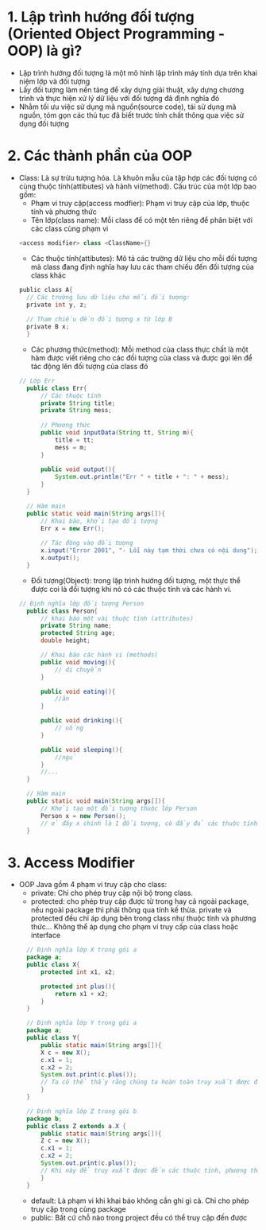 # 1. Lập trình hướng đối tượng (Oriented Object Programming - OOP) là gì?

* Lập trình hướng đối tượng là một mô hình lập trình máy tính dựa trên khai niệm lớp và đối tượng
* Lấy đối tượng làm nền tảng để xây dựng giải thuật, xây dựng chương trình và thực hiện xử lý dữ liệu với đối tượng đã định nghĩa đó
* Nhằm tối ưu việc sử dụng mã nguồn(source code), tái sử dụng mã nguồn, tóm gọn các thủ tục đã biết trước tính chất thông qua việc sử dụng đối tượng

# 2. Các thành phần của OOP
* Class: Là sự trừu tượng hóa. Là khuôn mẫu của tập hợp các đối tượng có cùng thuộc tính(attibutes) và hành vi(method). Cấu trúc của một lớp bao gồm:
  * Phạm vi truy cập(access modfier): Phạm vi truy cập của lớp, thuộc tính và phương thức
  * Tên lớp(class name): Mỗi class để có một tên riêng để phân biệt với các class cùng phạm vi
  ```java
  <access modifier> class <ClassName>{}
  ```
  * Các thuộc tính(attibutes): Mô tả các trường dữ liệu cho mỗi đối tượng mà class đang định nghĩa hay lưu các tham chiếu đến đối tượng của class khác
  ```c
  public class A{
    // Các trường lưu dữ liệu cho mỗi đối tượng:
    private int y, z;
    
    // Tham chiếu đến đối tượng x từ lớp B
    private B x;
    }
  ```
  * Các phương thức(method): Mỗi method của class thực chất là một hàm được viết riêng cho các đối tượng của class và được gọi lên để tác động lên đối tượng của class đó
  ```java
  // Lớp Err
    public class Err{
        // Các thuộc tính
        private String title;
        private String mess;
        
        // Phương thức
        public void inputData(String tt, String m){
            title = tt;
            mess = m;
        }
        
        public void output(){
            System.out.println("Err " + title + ": " + mess);
        }
    }

    // Hàm main
    public static void main(String args[]){
        // Khai báo, khởi tạo đối tượng
        Err x = new Err();
        
        // Tác động vào đối tượng
        x.input("Error 2001", "- Lỗi này tạm thời chưa có nội dung");
        x.output();
    }
  ```
  * Đối tượng(Object): trong lập trình hướng đối tượng, một thực thể được coi là đối tượng khi nó có các thuộc tính và các hành vi.
  ```java
  // Định nghĩa lớp đối tượng Person
    public class Person{
        // khai báo một vài thuộc tính (attributes)
        private String name;
        protected String age;
        double height;

        // Khai báo các hành vi (methods)
        public void moving(){
            // di chuyển
        }

        public void eating(){
            //ăn
        }

        public void drinking(){
            // uống
        }

        public void sleeping(){
            //ngủ
        }
        //...
    }

    // Hàm main
    public static void main(String args[]){
        // Khởi tạo một đối tượng thuộc lớp Person
        Person x = new Person();
        // ở đây x chính là 1 đối tượng, có đầy đủ các thuộc tính và hành vi trong lớp Person.
    }
  ```
# 3. Access Modifier
* OOP Java gồm 4 phạm vi truy cập cho class:
  * private: Chỉ cho phép truy cập nội bộ trong class.
  * protected: cho phép truy cập được từ trong hay cả ngoài package, nếu ngoài package thì phải thông qua tính kế thừa. private và protected đều chỉ áp dụng bên trong class như thuộc tính và phương thức... Không thể áp dụng cho phạm vi truy cấp của class hoặc interface
  ```java
    // Định nghĩa lớp X trong gói a
    package a;
    public class X{
        protected int x1, x2;

        protected int plus(){
            return x1 + x2;
        }
    }

    // Định nghĩa lớp Y trong gói a
    package a;
    public class Y{
        public static main(String args[]){
        X c = new X();
        c.x1 = 1;
        c.x2 = 2;
        System.out.print(c.plus());
        // Ta có thể thấy rằng chúng ta hoàn toàn truy xuất được đến các thuộc tính hay phương thức có trong X
        }
    }

    // Định nghĩa lớp Z trong gói b
    package b;
    public class Z extends a.X {
        public static main(String args[]){
        Z c = new X();
        c.x1 = 1;
        c.x2 = 2;
        System.out.print(c.plus());
        // Khi này để truy xuất được đến các thuộc tính, phương thức trong X ta cần để Z kế thừa X.
        }
    }

  ``` 
  * default: Là phạm vi khi khai báo không cần ghi gì cả. Chỉ cho phép truy cập trong cùng package
  * public: Bất cứ chỗ nào trong project đều có thể truy cập đến được
